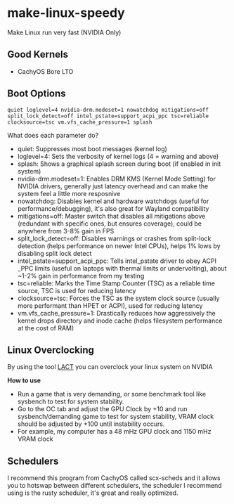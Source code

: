 # make-linux-speedy
Make Linux run very fast (NVIDIA Only)

## Good Kernels
- CachyOS Bore LTO

## Boot Options
```
quiet loglevel=4 nvidia-drm.modeset=1 nowatchdog mitigations=off split_lock_detect=off intel_pstate=support_acpi_ppc tsc=reliable clocksource=tsc vm.vfs_cache_pressure=1 splash
```
What does each parameter do?
- quiet: Suppresses most boot messages (kernel log)
- loglevel=4: Sets the verbosity of kernel logs (4 = warning and above)
- splash: Shows a graphical splash screen during boot (if enabled in init system)
- nvidia-drm.modeset=1: Enables DRM KMS (Kernel Mode Setting) for NVIDIA drivers, generally just latency overhead and can make the system feel a little more resposnive
- nowatchdog: Disables kernel and hardware watchdogs (useful for performance/debugging), it's also great for Wayland compatibility
- mitigations=off: Master switch that disables all mitigations above (redundant with specific ones, but ensures coverage), could be anywhere from 3-8% gain in FPS
- split_lock_detect=off: Disables warnings or crashes from split-lock detection (helps performance on newer Intel CPUs), helps 1% lows by disabling split lock detect
- intel_pstate=support_acpi_ppc: Tells intel_pstate driver to obey ACPI _PPC limits (useful on laptops with thermal limits or undervolting), about ~1-2% gain in performance from my testing
- tsc=reliable: Marks the Time Stamp Counter (TSC) as a reliable time source, TSC is used for reducing latency
- clocksource=tsc: Forces the TSC as the system clock source (usually more performant than HPET or ACPI), used for reducing latency
- vm.vfs_cache_pressure=1: Drastically reduces how aggressively the kernel drops directory and inode cache (helps filesystem performance at the cost of RAM)

## Linux Overclocking
By using the tool [LACT](https://github.com/ilya-zlobintsev/LACT) you can overclock your linux system on NVIDIA

**How to use**
- Run a game that is very demanding, or some benchmark tool like sysbench to test for system stability.
- Go to the OC tab and adjust the GPU Clock by +10 and run sysbench/demanding game to test for system stability, VRAM clock should be adjusted by +100 until instability occurs.
- For example, my computer has a 48 mHz GPU clock and 1150 mHz VRAM clock

## Schedulers
I recommend this program from CachyOS called scx-scheds and it allows you to hotswap between different schedulers, the scheduler I recommend using is the rusty scheduler, it's great and really optimized.